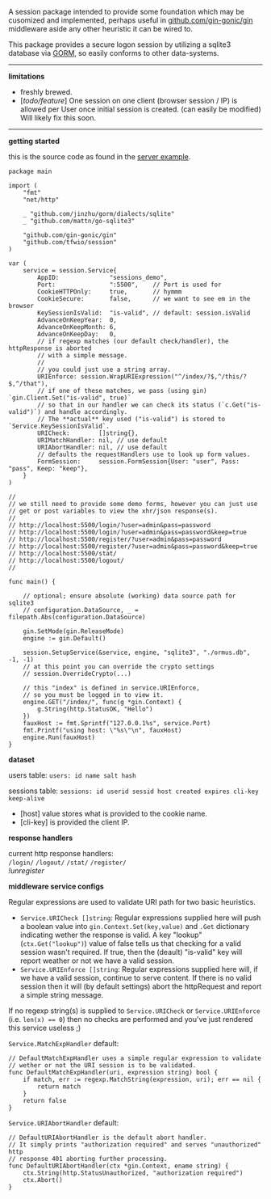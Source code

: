 
A session package intended to provide some foundation which may be cusomized and
implemented, perhaps useful in [github.com/gin-gonic/gin] middleware aside any other heuristic it can be wired to.

This package provides a secure logon session by utilizing a sqlite3 database via [GORM],
so easily conforms to other data-systems.

----

**limitations**

- freshly brewed.
- [*todo/feature*] One session on one client (browser session / IP) is allowed per User once initial session is created.  (can easily be modified)  
  Will likely fix this soon.

----

**getting started**

this is the source code as found in the [server example](./examples/srv).

```golang
package main

import (
	"fmt"
	"net/http"

	_ "github.com/jinzhu/gorm/dialects/sqlite"
	_ "github.com/mattn/go-sqlite3"

	"github.com/gin-gonic/gin"
	"github.com/tfwio/session"
)

var (
	service = session.Service{
		AppID:              "sessions_demo",
		Port:               ":5500",    // Port is used for
		CookieHTTPOnly:     true,       // hymmm
		CookieSecure:       false,      // we want to see em in the browser
		KeySessionIsValid:  "is-valid", // default: session.isValid
		AdvanceOnKeepYear:  0,
		AdvanceOnKeepMonth: 6,
		AdvanceOnKeepDay:   0,
		// if regexp matches (our default check/handler), the httpResponse is aborted
		// with a simple message.
		//
		// you could just use a string array.
		URIEnforce: session.WrapURIExpression("^/index/?$,^/this/?$,^/that"),
		// if one of these matches, we pass (using gin) `gin.Client.Set("is-valid", true)`
		// so that in our handler we can check its status (`c.Get("is-valid")`) and handle accordingly.
		// The **actual** key used ("is-valid") is stored to `Service.KeySessionIsValid`.
		URICheck:        []string{},
		URIMatchHandler: nil, // use default
		URIAbortHandler: nil, // use default
		// defaults the requestHandlers use to look up form values.
		FormSession:     session.FormSession{User: "user", Pass: "pass", Keep: "keep"},
	}
)

//
// we still need to provide some demo forms, however you can just use
// get or post variables to view the xhr/json response(s).
//
// http://localhost:5500/login/?user=admin&pass=password
// http://localhost:5500/login/?user=admin&pass=password&keep=true
// http://localhost:5500/register/?user=admin&pass=password
// http://localhost:5500/register/?user=admin&pass=password&keep=true
// http://localhost:5500/stat/
// http://localhost:5500/logout/
//

func main() {

	// optional; ensure absolute (working) data source path for sqlite3
	// configuration.DataSource, _ = filepath.Abs(configuration.DataSource)

	gin.SetMode(gin.ReleaseMode)
	engine := gin.Default()

	session.SetupService(&service, engine, "sqlite3", "./ormus.db", -1, -1)
	// at this point you can override the crypto settings
	// session.OverrideCrypto(...)

	// this "index" is defined in service.URIEnforce,
	// so you must be logged in to view it.
	engine.GET("/index/", func(g *gin.Context) {
		g.String(http.StatusOK, "Hello")
	})
	fauxHost := fmt.Sprintf("127.0.0.1%s", service.Port)
	fmt.Printf("using host: \"%s\"\n", fauxHost)
	engine.Run(fauxHost)
}
```

**dataset**

users table: `users: id name salt hash`

sessions table: `sessions: id userid sessid host created expires cli-key keep-alive`

* [host] value stores what is provided to the cookie name.  
* [cli-key] is provided the client IP.

**response handlers**

current http response handlers:  
`/login/` `/logout/` `/stat/` `/register/`  
*!unregister*

**middleware service configs**

Regular expressions are used to validate URI path for two basic heuristics.

- `Service.URICheck []string`: Regular expressions supplied here will push a boolean
  value into `gin.Context.Set(key,value)` and `.Get` dictionary indicating wether
  the response is valid.  A key "lookup" (`ctx.Get("lookup")`) value of false tells us
  that checking for a valid session wasn't required.  If true, then the (deault)
  "is-valid" key will report weather or not we have a valid session.
- `Service.URIEnforce []string`: Regular expressions supplied here will, if we have
  a valid session, continue to serve content.  If there is no valid session then
  it will (by default settings) abort the httpRequest and report a simple string message.

If no regexp string(s) is supplied to `Service.URICheck` or `Service.URIEnforce`
(i.e. `len(x) == 0`) then no checks are performed and you've just rendered this
service useless ;)

`Service.MatchExpHandler` default:
```
// DefaultMatchExpHandler uses a simple regular expression to validate
// wether or not the URI session is to be validated.
func DefaultMatchExpHandler(uri, expression string) bool {
	if match, err := regexp.MatchString(expression, uri); err == nil {
		return match
	}
	return false
}
```

`Service.URIAbortHandler` default:
```
// DefaultURIAbortHandler is the default abort handler.
// It simply prints "authorization required" and serves "unauthorized" http
// response 401 aborting further processing.
func DefaultURIAbortHandler(ctx *gin.Context, ename string) {
	ctx.String(http.StatusUnauthorized, "authorization required")
	ctx.Abort()
}
```



[GORM]:                         https://github.com/jinzhu/gorm
[github.com/gin-gonic/gin]:     https://github.com/gin-gonic/gin

